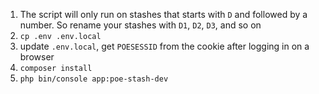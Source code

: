 1. The script will only run on stashes that starts with `D` and followed by a number. So rename your stashes with `D1`, `D2`, `D3`, and so on
2. ```cp .env .env.local```
3. update `.env.local`, get `POESESSID` from the cookie after logging in on a browser
4. ```composer install```
5. ```php bin/console app:poe-stash-dev```